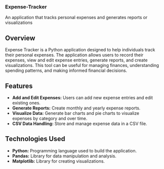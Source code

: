 ### Expense-Tracker
An application that tracks personal expenses and generates reports or visualizations

## Overview

Expense Tracker is a Python application designed to help individuals track their personal expenses. The application allows users to record their expenses, view and edit expense entries, generate reports, and create visualizations. This tool can be useful for managing finances, understanding spending patterns, and making informed financial decisions.

## Features

- **Add and Edit Expenses:** Users can add new expense entries and edit existing ones.
- **Generate Reports:** Create monthly and yearly expense reports.
- **Visualize Data:** Generate bar charts and pie charts to visualize expenses by category and over time.
- **CSV Data Handling:** Store and manage expense data in a CSV file.

## Technologies Used

- **Python:** Programming language used to build the application.
- **Pandas:** Library for data manipulation and analysis.
- **Matplotlib:** Library for creating visualizations.


